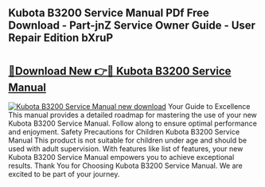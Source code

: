 ## Kubota B3200 Service Manual PDf Free Download - Part-jnZ Service Owner Guide - User Repair Edition bXruP

# <h2><a href="http://bc86439.oget.top/?id=Kubota+B3200+Service+Manual">🔗Download New 👉🔴 Kubota B3200 Service Manual</a></h2>

[![Kubota B3200 Service Manual new download](https://i.imgur.com/5g1atiW.png)](http://bc86439.oget.top/?id=Kubota+B3200+Service+Manual)
Your Guide to Excellence This manual provides a detailed roadmap for mastering the use of your new Kubota B3200 Service Manual. Follow along to ensure optimal performance and enjoyment. Safety Precautions for Children Kubota B3200 Service Manual This product is not suitable for children under age and should be used with adult supervision. With features like list of features, your new Kubota B3200 Service Manual empowers you to achieve exceptional results. Thank You for Choosing Kubota B3200 Service Manual. We are excited to be part of your journey.
